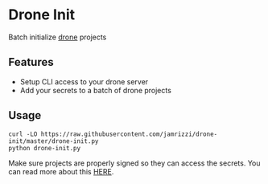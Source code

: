 # Drone Init
Batch initialize [drone](https://github.com/drone/drone) projects

## Features
* Setup CLI access to your drone server
* Add your secrets to a batch of drone projects

## Usage
```
curl -LO https://raw.githubusercontent.com/jamrizzi/drone-init/master/drone-init.py
python drone-init.py
```
Make sure projects are properly signed so they can access the secrets.
You can read more about this [HERE](http://readme.drone.io/cli/drone-sign/).
